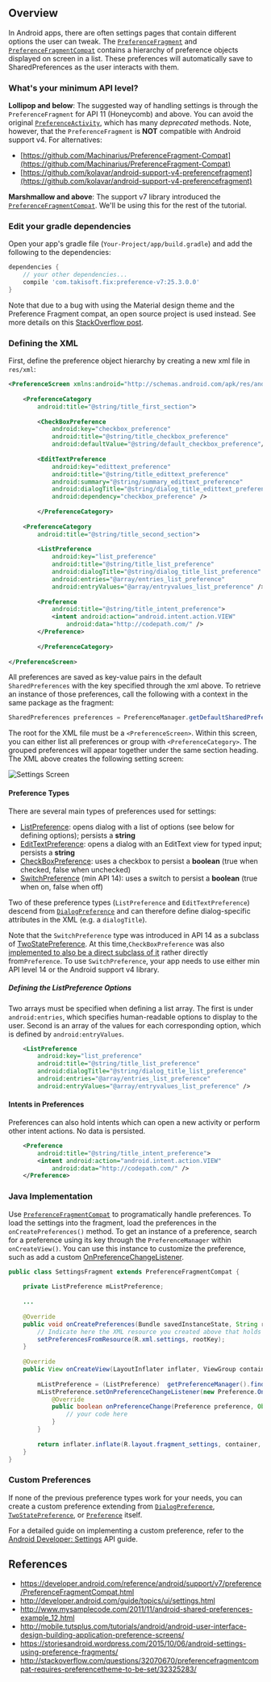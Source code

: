 ## Overview

In Android apps, there are often settings pages that contain different options the user can tweak. The [`PreferenceFragment`](http://developer.android.com/reference/android/preference/PreferenceFragment.html) and [`PreferenceFragmentCompat`](https://developer.android.com/reference/android/support/v7/preference/PreferenceFragmentCompat.html) contains a hierarchy of preference objects displayed on screen in a list. These preferences will automatically save to SharedPreferences as the user interacts with them.

### What's your minimum API level?

**Lollipop and below**: The suggested way of handling settings is through the `PreferenceFragment` for API 11 (Honeycomb) and above. You can avoid the original [`PreferenceActivity`](http://developer.android.com/reference/android/preference/PreferenceActivity.html), which has many _deprecated_ methods. Note, however, that the `PreferenceFragment` is **NOT** compatible with Android support v4. For alternatives:


* [https://github.com/Machinarius/PreferenceFragment-Compat](https://github.com/Machinarius/PreferenceFragment-Compat)
* [https://github.com/kolavar/android-support-v4-preferencefragment](https://github.com/kolavar/android-support-v4-preferencefragment)

**Marshmallow and above**: The support v7 library introduced the [`PreferenceFragmentCompat`](https://developer.android.com/reference/android/support/v7/preference/PreferenceFragmentCompat.html). We'll be using this for the rest of the tutorial.

### Edit your gradle dependencies

Open your app's gradle file (`Your-Project/app/build.gradle`) and add the following to the dependencies:

```gradle
dependencies {
    // your other dependencies...
    compile 'com.takisoft.fix:preference-v7:25.3.0.0'
}
```

Note that due to a bug with using the Material design theme and the Preference Fragment compat, an open source project is used instead. See more details on this [StackOverflow post](http://stackoverflow.com/questions/32070670/preferencefragmentcompat-requires-preferencetheme-to-be-set/32325283).

### Defining the XML
First, define the preference object hierarchy by creating a new xml file in `res/xml`:

```xml
<PreferenceScreen xmlns:android="http://schemas.android.com/apk/res/android">
   
    <PreferenceCategory
        android:title="@string/title_first_section">
 
        <CheckBoxPreference
            android:key="checkbox_preference"
            android:title="@string/title_checkbox_preference"
            android:defaultValue="@string/default_checkbox_preference"/>
            
        <EditTextPreference
            android:key="edittext_preference"
            android:title="@string/title_edittext_preference"
            android:summary="@string/summary_edittext_preference"
            android:dialogTitle="@string/dialog_title_edittext_preference"
            android:dependency="checkbox_preference" />
 
        </PreferenceCategory>
 
    <PreferenceCategory
        android:title="@string/title_second_section">
 
        <ListPreference
            android:key="list_preference"
            android:title="@string/title_list_preference"
            android:dialogTitle="@string/dialog_title_list_preference"
            android:entries="@array/entries_list_preference"
            android:entryValues="@array/entryvalues_list_preference" />
 
        <Preference
            android:title="@string/title_intent_preference">
            <intent android:action="android.intent.action.VIEW"
                android:data="http://codepath.com/" />
        </Preference>
 
        </PreferenceCategory>
 
</PreferenceScreen>
```

All preferences are saved as key-value pairs in the default `SharedPreferences` with the key specified through the xml above. To retrieve an instance of those preferences, call the following with a context in the same package as the fragment:
```java
SharedPreferences preferences = PreferenceManager.getDefaultSharedPreferences(android.content.Context);
```

The root for the XML file must be a `<PreferenceScreen>`. Within this screen, you can either list all preferences or group with `<PreferenceCategory>`. The grouped preferences will appear together under the same section heading. The XML above creates the following setting screen:

![Settings Screen](https://i.imgur.com/qkE1W6H.png?1=200x)

#### Preference Types

There are several main types of preferences used for settings:
* [ListPreference](http://developer.android.com/reference/android/preference/ListPreference.html): opens dialog with a list of options (see below for defining options); persists a __string__
* [EditTextPreference](http://developer.android.com/reference/android/preference/EditTextPreference.html): opens a dialog with an EditText view for typed input; persists a __string__
*  [CheckBoxPreference](http://developer.android.com/reference/android/preference/CheckBoxPreference.html): uses a checkbox to persist a __boolean__ (true when checked, false when unchecked)
*  [SwitchPreference](http://developer.android.com/reference/android/preference/SwitchPreference.html) (min API 14): uses a switch to persist a __boolean__ (true when on, false when off)

Two of these preference types (`ListPreference` and `EditTextPreference`) descend from [`DialogPreference`](http://developer.android.com/reference/android/preference/DialogPreference.html) and can therefore define dialog-specific attributes in the XML (e.g. a `dialogTitle`).

Note that the `SwitchPreference` type was introduced in API 14 as a subclass of [TwoStatePreference](http://developer.android.com/reference/android/preference/TwoStatePreference.html). At this time,`CheckBoxPreference` was also [implemented to also be a direct subclass of it](https://android.googlesource.com/platform/frameworks/base/+/d54f3f41c4b41955b7b4382a08b97a356b31fde4%5E2..d54f3f41c4b41955b7b4382a08b97a356b31fde4/) rather directly from`Preference`. To use `SwitchPreference`, your app needs to use either min API level 14 or the Android support v4 library.

##### Defining the ListPreference Options
Two arrays must be specified when defining a list array. The first is under `android:entries`, which specifies  human-readable options to display to the user. Second is an array of the values for each corresponding option, which is defined by `android:entryValues`.

```xml
    <ListPreference
        android:key="list_preference"
        android:title="@string/title_list_preference"
        android:dialogTitle="@string/dialog_title_list_preference"
        android:entries="@array/entries_list_preference"
        android:entryValues="@array/entryvalues_list_preference" />
```

#### Intents in Preferences
Preferences can also hold intents which can open a new activity or perform other intent actions. No data is persisted.

```xml
    <Preference
        android:title="@string/title_intent_preference">
        <intent android:action="android.intent.action.VIEW"
            android:data="http://codepath.com/" />
    </Preference>
```
### Java Implementation

Use [`PreferenceFragmentCompat`](https://developer.android.com/reference/android/support/v7/preference/PreferenceFragmentCompat.html) to programatically handle preferences. To load the settings into the fragment, load the preferences in the `onCreatePreferences()` method. To get an instance of a preference, search for a preference using its key through the `PreferenceManager` within `onCreateView()`. You can use this instance to customize the preference, such as add a custom [OnPreferenceChangeListener](http://developer.android.com/reference/android/preference/Preference.OnPreferenceChangeListener.html).
```java
public class SettingsFragment extends PreferenceFragmentCompat {
    
    private ListPreference mListPreference;
    
    ...
    
    @Override
    public void onCreatePreferences(Bundle savedInstanceState, String rootKey) {
        // Indicate here the XML resource you created above that holds the preferences
        setPreferencesFromResource(R.xml.settings, rootKey);
    }
    
    @Override
    public View onCreateView(LayoutInflater inflater, ViewGroup container, Bundle savedInstanceState) {
        
        mListPreference = (ListPreference)  getPreferenceManager().findPreference("preference_key");
        mListPreference.setOnPreferenceChangeListener(new Preference.OnPreferenceChangeListener() {
            @Override
            public boolean onPreferenceChange(Preference preference, Object newValue) {
                // your code here
            }
        }
        
        return inflater.inflate(R.layout.fragment_settings, container, false);
    }
}
```

### Custom Preferences

If none of the previous preference types work for your needs, you can create a custom preference extending from [`DialogPreference`](http://developer.android.com/reference/android/preference/DialogPreference.html), [`TwoStatePreference`](http://developer.android.com/reference/android/preference/TwoStatePreference.html), or [`Preference`](http://developer.android.com/reference/android/preference/Preference.html) itself.

For a detailed guide on implementing a custom preference, refer to the [Android Developer: Settings](http://developer.android.com/guide/topics/ui/settings.html#Custom) API guide.

## References

 * <https://developer.android.com/reference/android/support/v7/preference/PreferenceFragmentCompat.html>
 * <http://developer.android.com/guide/topics/ui/settings.html>
 * <http://www.mysamplecode.com/2011/11/android-shared-preferences-example_12.html>
 * <http://mobile.tutsplus.com/tutorials/android/android-user-interface-design-building-application-preference-screens/>
 * <https://storiesandroid.wordpress.com/2015/10/06/android-settings-using-preference-fragments/>
 * <http://stackoverflow.com/questions/32070670/preferencefragmentcompat-requires-preferencetheme-to-be-set/32325283/>